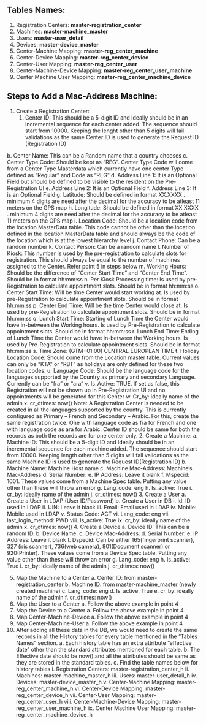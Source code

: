 ## Tables Names:
1. Registration Centers: **master-registration_center**
1. Machines: **master-machine_master**
1. Users: **master-user_detail**
1. Devices: **master-device_master**
1. Center-Machine Mapping: **master-reg_center_machine**
1. Center-Device Mapping: **master-reg_center_device**
1. Center-User Mapping: **master-reg_center_user**
1. Center-Machine-Device Mapping: **master-reg_center_user_machine**
1. Center Machine User Mapping: **master-reg_center_machine_device**
## Steps to Add a Mac-Address Machine:
1. Create a Registration Center:
   1. Center ID: This should be a 5-digit ID and Ideally should be in an incremental sequence for each center added. The sequence should start from 10000. Keeping the lenght other than 5 digits will fail validations as the same Center ID is used to generate the Request ID (Registration ID)

b.	Center Name: This can be a Random name that a country chooses
c.	Center Type Code: Should be kept as “REG”. Center Type Code will come from a Center Type Masterdata which currently have one center Type defined as “Regular” and Code as “REG”
d.	Address Line 1: It is an Optional Field but should be defined to be visible to the resident on the Pre-Registration UI
e.	Address Line 2: It is an Optional Field
f.	Address Line 3: It is an Optional Field
g.	Latitude: Should be defined in format XX.XXXX . minimum 4 digits are need after the decimal for the accuracy to be atleast 11 meters on the GPS map
h.	Longitude: Should be defined in format XX.XXXX . minimum 4 digits are need after the decimal for the accuracy to be atleast 11 meters on the GPS map
i.	Location Code: Should be a location code from the location MasterData table. This code cannot be other than the location defined in the location MasterData table and should always be the code of the location which is at the lowest hierarchy level
j.	Contact Phone: Can be a random number
k.	Contact Person: Can be a random name
l.	Number of Kiosk: This number is used by the pre-registration to calculate slots for registration. This should always be equal to the number of machines assigned to the Center. Refer point 5 in steps below
m.	Working Hours: Should be the difference of “Center Start Time” and “Center End Time”. Should be in format hh:mm:ss
n.	Per Kiosk Processing time: Is used by pre-Registration to calculate appointment slots. Should be in format hh:mm:ss
o.	Center Start Time: Will be time Center would start working at. Is used by pre-Registration to calculate appointment slots. Should be in format hh:mm:ss
p.	Center End Time: Will be the time Center would close at. Is used by pre-Registration to calculate appointment slots. Should be in format hh:mm:ss
q.	Lunch Start Time: Starting of Lunch Time the Center would have in-between the Working hours. Is used by Pre-Registration to calculate appointment slots. Should be in format hh:mm:ss
r.	Lunch End Time: Ending of Lunch Time the Center would have in-between the Working hours. Is used by Pre-Registration to calculate appointment slots. Should be in format hh:mm:ss
s.	Time Zone: (GTM+01:00) CENTRAL EUROPEAN TIME
t.	Holiday Location Code: Should come from the Location master table. Current values can only be “KTA” or “RBT” as holidays are only defined for these two location codes.
u.	Language Code: Should be the language code for the languages supported by the Country as primary and secondary Language. Currently can be “fra” or “ara”
v.	Is_Active: TRUE. If set as false, this Registration will not be shown up in Pre-Registration UI and no appointments will be generated for this Center
w.	Cr_by: <username> ideally name of the admin
x.	cr_dtimes: now()
Note: A Registration Center is needed to be created in all the languages supported by the country. This is currently configured as Primary – French and Secondary – Arabic. For this, create the same registration twice. One with language code as fra for French and one with language code as ara for Arabic. Center ID should be same for both the records as both the records are for one center only.
2.	Create a Machine:
a.	Machine ID: This should be a 5-digit ID and Ideally should be in an incremental sequence for each machine added. The sequence should start from 10000. Keeping length other than 5 digits will fail validations as the same Machine ID is used to generate the Request ID(Registration ID)
b.	Machine Name: Machine Host name
c.	Machine Mac-Address: Machine’s Mac-Address
d.	Serial Number: <Random Number>
e.	IP Address: Leave it blank
f.	Mspecid: 1001. These values come from a Machine Spec table. Putting any value other than these will throw an error
g.	Lang_code: eng
h.	Is_active: True
i.	cr_by: <username> ideally name of the admin
j.	cr_dtimes: now()
3.	Create a User
a.	Create a User in LDAP (User ID/Password)
b.	Create a User in DB
i.	Id: ID used in LDAP
ii.	UIN: Leave it black
iii.	Email: Email used in LDAP
iv.	Mobile: Mobile used in LDAP
v.	Status Code: ACT
vi.	Lang_code: eng
vii.	last_login_method: PWD
viii.	Is_active: True
ix.	cr_by: <username> ideally name of the admin
x.	cr_dtimes: now()
4.	Create a Device
a.	Device ID: This can be a random ID.
b.	Device Name: <Random name>
c.	Device Mac-Address: <Random mac-address>
d.	Serial Number: <Random Number>
e.	IP Address: Leave it blank
f.	Dspecid: Can be either 165(fingerprint scanner), 327 (iris scanner), 736(web camera), 801(Document scanner) or 920(Printer). These values come from a Device Spec table. Putting any value other than these will throw an error
g.	Lang_code: eng
h.	Is_active: True
i.	cr_by: <username> ideally name of the admin
j.	cr_dtimes: now()

5.	Map the Machine to a Center
a.	Center ID: from master-registration_center
b.	Machine ID: from master-machine_master (newly created machine)
c.	Lang_code: eng
d.	Is_active: True
e.	cr_by: <username> ideally name of the admin
f.	cr_dtimes: now()
6.	Map the User to a Center
a.	Follow the above example in point 4
7.	Map the Device to a Center
a.	Follow the above example in point 4
8.	Map Center-Machine-Device
a.	Follow the above example in point 4
9.	Map Center-Machine-User
a.	Follow the above example in point 4
10.	After adding all these data in the DB, we would need to create the same records in all the History tables for every table mentioned in the “Tables Names” section.
a.	Each history table has an extra attribute “effective date” other than the standard attributes mentioned for each table. 
b.	The Effective date should be now().and all the attributes should be same as they are stored in the standard tables.
c.	Find the table names below for history tables
i.	Registration Centers: master-registration_center_h
ii.	Machines: master-machine_master_h
iii.	Users: master-user_detail_h
iv.	Devices: master-device_master_h
v.	Center-Machine Mapping: master-reg_center_machine_h
vi.	Center-Device Mapping: master-reg_center_device_h
vii.	Center-User Mapping: master-reg_center_user_h
viii.	Center-Machine-Device Mapping: master-reg_center_user_machine_h
ix.	Center Machine User Mapping: master-reg_center_machine_device_h

